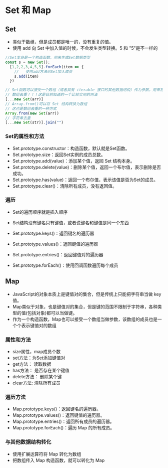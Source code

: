 <!--
 * @Author: x09898 coder_xujie@163.com
 * @Date: 2022-05-09 20:54:21
 * @LastEditors: x09898 coder_xujie@163.com
 * @FilePath: \HTML-CSS-Javascript-\JAVAScript+ES6\ES6\Set 和 Map数据结构.md
 * @Description: Set和Map两种全新的数据结构
-->
# Set 和 Map

## Set

* 类似于数组，但是成员都是唯一的，没有重复的值。
* 使用 add 向 Set 中加入值的时候，不会发生类型转换。5 和 "5"是不一样的

```js
//Set本身是一个构造函数，用来生成Set数据类型
const s = new Set();
  [1,2,2,3,4,5,5].forEach(item => {
    //   使用add方法给Set加入成员
    s.add(item)
  })

// Set函数可以接受一个数组（或者具有 iterable 接口的其他数据结构）作为参数，用来初始化。
// 数组去重！！！这是目前知道的一个比较实用的用法
[...new Set(arr)]
// Array.from()可以将 Set 结构转换为数组
// 这也是数组去重的一种方式
Array.from(new Set(arr))
// 字符串去重
[...new Set(str)].join("")
```

### Set的属性和方法

* Set.prototype.constructor：构造函数，默认就是Set函数。
* Set.prototype.size：返回Set实例的成员总数。
* Set.prototype.add(value)：添加某个值，返回 Set 结构本身。
* Set.prototype.delete(value)：删除某个值，返回一个布尔值，表示删除是否成功。
* Set.prototype.has(value)：返回一个布尔值，表示该值是否为Set的成员。
* Set.prototype.clear()：清除所有成员，没有返回值。

### 遍历

* Set的遍历顺序就是插入顺序
* Set结构没有键名只有键值，或者说键名和键值是同一个东西

* Set.prototype.keys()：返回键名的遍历器
* Set.prototype.values()：返回键值的遍历器
* Set.prototype.entries()：返回键值对的遍历器
* Set.prototype.forEach()：使用回调函数遍历每个成员

## Map

* JavaScript的对象本质上是键值对的集合，但是传统上只能把字符串当做 key 值。
* Map类似于对象，也是键值对的集合，但是键的范围不限制于字符串，各种类型的值(包括对象)都可以当做键。
* 作为一个构造函数，Map也可以接受一个数组当做参数，该数组的成员也是一个个表示键值对的数组

### 属性和方法

* size属性，map成员个数
* set方法：为Set添加键值对
* get方法： 读取数据
* has方法： 是否存在某个键值
* delete方法： 删除某个键
* clear方法: 清除所有成员

### 遍历方法

* Map.prototype.keys()：返回键名的遍历器。
* Map.prototype.values()：返回键值的遍历器。
* Map.prototype.entries()：返回所有成员的遍历器。
* Map.prototype.forEach()：遍历 Map 的所有成员。

### 与其他数据结构转化

* 使用扩展运算符将 Map 转化为数组
* 把数组传入 Map 构造函数，就可以转化为 Map
